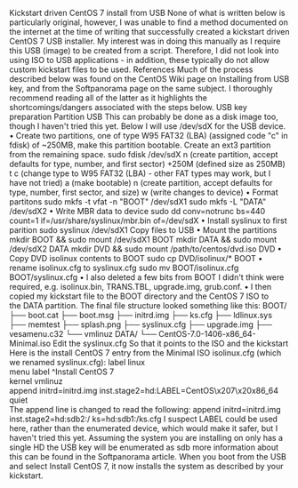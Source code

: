 Kickstart driven CentOS 7 install from USB
None of what is written below is particularly original, however, I was unable to find a method documented on the internet at the time of writing that successfully created a kickstart driven CentOS 7 USB installer.
My interest was in doing this manually as I require this USB (image) to be created from a script. Therefore, I did not look into using ISO to USB applications - in addition, these typically do not allow custom kickstart files to be used.
References
Much of the process described below was found on the CentOS Wiki page on Installing from USB key, and from the Softpanorama page on the same subject. I thoroughly recommend reading all of the latter as it highlights the shortcomings/dangers associated with the steps below.
USB key preparation
Partition USB
This can probably be done as a disk image too, though I haven't tried this yet. Below I will use /dev/sdX for the USB device.
	• Create two partitions, one of type W95 FAT32 (LBA) (assigned code "c" in fdisk) of ~250MB, make this partition bootable. Create an ext3 partition from the remaining space.
sudo fdisk /dev/sdX
n (create partition, accept defaults for type, number, and first sector)
+250M (defined size as 250MB)
t
c (change type to W95 FAT32 (LBA) - other FAT types may work, but I have not tried)
a (make bootable)
n (create partition, accept defaults for type, number, first sector, and size)
w (write changes to device)
	• Format partitons
sudo mkfs -t vfat -n "BOOT" /dev/sdX1
sudo mkfs -L "DATA" /dev/sdX2
	• Write MBR data to device
sudo dd conv=notrunc bs=440 count=1 if=/usr/share/syslinux/mbr.bin of=/dev/sdX
	• Install syslinux to first parition
sudo syslinux /dev/sdX1
Copy files to USB
	• Mount the partitions
mkdir BOOT && sudo mount /dev/sdX1 BOOT
mkdir DATA && sudo mount /dev/sdX2 DATA
mkdir DVD && sudo mount /path/to/centos/dvd.iso DVD
	• Copy DVD isolinux contents to BOOT
sudo cp DVD/isolinux/* BOOT
	• rename isolinux.cfg to syslinux.cfg
sudo mv BOOT/isolinux.cfg BOOT/syslinux.cfg
	• I also deleted a few bits from BOOT I didn't think were required, e.g. isolinux.bin, TRANS.TBL, upgrade.img, grub.conf.
	• I then copied my kickstart file to the BOOT directory and the CentOS 7 ISO to the DATA partition.
The final file structure looked something like this:
BOOT/
├── boot.cat
├── boot.msg
├── initrd.img
├── ks.cfg
├── ldlinux.sys
├── memtest
├── splash.png
├── syslinux.cfg
├── upgrade.img
├── vesamenu.c32
└── vmlinuz
DATA/
└── CentOS-7.0-1406-x86_64-Minimal.iso
Edit the syslinux.cfg
So that it points to the ISO and the kickstart
Here is the install CentOS 7 entry from the Minimal ISO isolinux.cfg (which we renamed syslinux.cfg):
label linux                                                                     
  menu label ^Install CentOS 7                                                  
  kernel vmlinuz                                                                
  append initrd=initrd.img inst.stage2=hd:LABEL=CentOS\x207\x20x86_64 quiet  
The append line is changed to read the following:
append initrd=initrd.img inst.stage2=hd:sdb2:/ ks=hd:sdb1:/ks.cfg
I suspect LABEL could be used here, rather than the enumerated device, which would make it safer, but I haven't tried this yet. Assuming the system you are installing on only has a single HD the USB key will be enumerated as sdb more information about this can be found in the Softpanorama article.
When you boot from the USB and select Install CentOS 7, it now installs the system as described by your kickstart.
